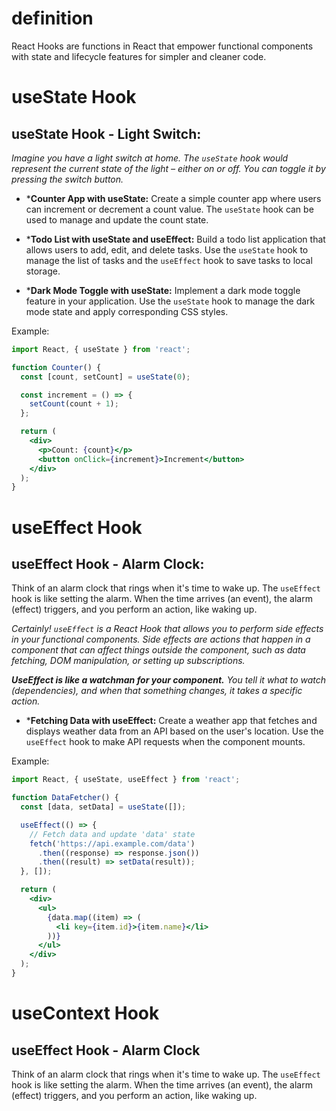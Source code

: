 # definition
React Hooks are functions in React that empower functional components with state and lifecycle features for simpler and cleaner code.


# useState Hook
## **useState Hook - Light Switch:**

*Imagine you have a light switch at home. The `useState` hook would represent the current state of the light – either on or off. You can toggle it by pressing the switch button.*

* ***Counter App with useState:**
	Create a simple counter app where users can increment or decrement a count value. The `useState` hook can be used to manage and update the count state.
	
* ***Todo List with useState and useEffect:**
	Build a todo list application that allows users to add, edit, and delete tasks. Use the `useState` hook to manage the list of tasks and the `useEffect` hook to save tasks to local storage.

* ***Dark Mode Toggle with useState:**
	Implement a dark mode toggle feature in your application. Use the `useState` hook to manage the dark mode state and apply corresponding CSS styles.


Example:

```jsx
import React, { useState } from 'react';

function Counter() {
  const [count, setCount] = useState(0);

  const increment = () => {
    setCount(count + 1);
  };

  return (
    <div>
      <p>Count: {count}</p>
      <button onClick={increment}>Increment</button>
    </div>
  );
}
```


# useEffect Hook

## **useEffect Hook - Alarm Clock:**

Think of an alarm clock that rings when it's time to wake up. The `useEffect` hook is like setting the alarm. When the time arrives (an event), the alarm (effect) triggers, and you perform an action, like waking up.

*Certainly! `useEffect` is a React Hook that allows you to perform side effects in your functional components. Side effects are actions that happen in a component that can affect things outside the component, such as data fetching, DOM manipulation, or setting up subscriptions.*

***UseEffect is like a watchman for your component.** You tell it what to watch (dependencies), and when that something changes, it takes a specific action.*

* ***Fetching Data with useEffect:**
	Create a weather app that fetches and displays weather data from an API based on the user's location. Use the `useEffect` hook to make API requests when the component mounts.

Example:

```jsx
import React, { useState, useEffect } from 'react';

function DataFetcher() {
  const [data, setData] = useState([]);

  useEffect(() => {
    // Fetch data and update 'data' state
    fetch('https://api.example.com/data')
      .then((response) => response.json())
      .then((result) => setData(result));
  }, []);

  return (
    <div>
      <ul>
        {data.map((item) => (
          <li key={item.id}>{item.name}</li>
        ))}
      </ul>
    </div>
  );
}
```


# useContext Hook

## **useEffect Hook - Alarm Clock** 
Think of an alarm clock that rings when it's time to wake up. The `useEffect` hook is like setting the alarm. When the time arrives (an event), the alarm (effect) triggers, and you perform an action, like waking up.


